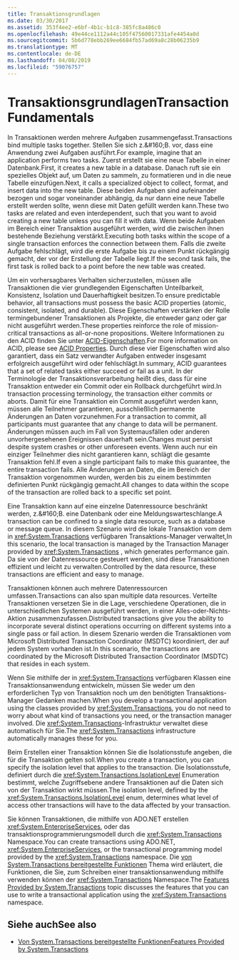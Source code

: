```yaml
---
title: Transaktionsgrundlagen
ms.date: 03/30/2017
ms.assetid: 353f4ee2-e6bf-4b1c-b1c8-385fc8a486c0
ms.openlocfilehash: 49e44ce1112a44c105f47560017331afe4454a0d
ms.sourcegitcommit: 5b6d778ebb269ee6684fb57ad69a8c28b06235b9
ms.translationtype: MT
ms.contentlocale: de-DE
ms.lasthandoff: 04/08/2019
ms.locfileid: "59076757"
---
```

# <a name="transaction-fundamentals"></a><span data-ttu-id="7fee7-102">Transaktionsgrundlagen</span><span class="sxs-lookup"><span data-stu-id="7fee7-102">Transaction Fundamentals</span></span>
<span data-ttu-id="7fee7-103">In Transaktionen werden mehrere Aufgaben zusammengefasst.</span><span class="sxs-lookup"><span data-stu-id="7fee7-103">Transactions bind multiple tasks together.</span></span> <span data-ttu-id="7fee7-104">Stellen Sie sich z.&amp;#160;B. vor, dass eine Anwendung zwei Aufgaben ausführt.</span><span class="sxs-lookup"><span data-stu-id="7fee7-104">For example, imagine that an application performs two tasks.</span></span> <span data-ttu-id="7fee7-105">Zuerst erstellt sie eine neue Tabelle in einer Datenbank.</span><span class="sxs-lookup"><span data-stu-id="7fee7-105">First, it creates a new table in a database.</span></span> <span data-ttu-id="7fee7-106">Danach ruft sie ein spezielles Objekt auf, um Daten zu sammeln, zu formatieren und in die neue Tabelle einzufügen.</span><span class="sxs-lookup"><span data-stu-id="7fee7-106">Next, it calls a specialized object to collect, format, and insert data into the new table.</span></span> <span data-ttu-id="7fee7-107">Diese beiden Aufgaben sind aufeinander bezogen und sogar voneinander abhängig, da nur dann eine neue Tabelle erstellt werden sollte, wenn diese mit Daten gefüllt werden kann.</span><span class="sxs-lookup"><span data-stu-id="7fee7-107">These two tasks are related and even interdependent, such that you want to avoid creating a new table unless you can fill it with data.</span></span> <span data-ttu-id="7fee7-108">Wenn beide Aufgaben im Bereich einer Transaktion ausgeführt werden, wird die zwischen ihnen bestehende Beziehung verstärkt.</span><span class="sxs-lookup"><span data-stu-id="7fee7-108">Executing both tasks within the scope of a single transaction enforces the connection between them.</span></span> <span data-ttu-id="7fee7-109">Falls die zweite Aufgabe fehlschlägt, wird die erste Aufgabe bis zu einem Punkt rückgängig gemacht, der vor der Erstellung der Tabelle liegt.</span><span class="sxs-lookup"><span data-stu-id="7fee7-109">If the second task fails, the first task is rolled back to a point before the new table was created.</span></span>  
  
 <span data-ttu-id="7fee7-110">Um ein vorhersagbares Verhalten sicherzustellen, müssen alle Transaktionen die vier grundlegenden Eigenschaften Unteilbarkeit, Konsistenz, Isolation und Dauerhaftigkeit besitzen.</span><span class="sxs-lookup"><span data-stu-id="7fee7-110">To ensure predictable behavior, all transactions must possess the basic ACID properties (atomic, consistent, isolated, and durable).</span></span> <span data-ttu-id="7fee7-111">Diese Eigenschaften verstärken der Rolle termingebundener Transaktionen als Projekte, die entweder ganz oder gar nicht ausgeführt werden.</span><span class="sxs-lookup"><span data-stu-id="7fee7-111">These properties reinforce the role of mission-critical transactions as all-or-none propositions.</span></span> <span data-ttu-id="7fee7-112">Weitere Informationen zu den ACID finden Sie unter [ACID-Eigenschaften](https://go.microsoft.com/fwlink/?LinkId=98791).</span><span class="sxs-lookup"><span data-stu-id="7fee7-112">For more information on ACID, please see [ACID Properties](https://go.microsoft.com/fwlink/?LinkId=98791).</span></span> <span data-ttu-id="7fee7-113">Durch diese vier Eigenschaften wird also garantiert, dass ein Satz verwandter Aufgaben entweder insgesamt erfolgreich ausgeführt wird oder fehlschlägt.</span><span class="sxs-lookup"><span data-stu-id="7fee7-113">In summary, ACID guarantees that a set of related tasks either succeed or fail as a unit.</span></span> <span data-ttu-id="7fee7-114">In der Terminologie der Transaktionsverarbeitung heißt dies, dass für eine Transaktion entweder ein Commit oder ein Rollback durchgeführt wird.</span><span class="sxs-lookup"><span data-stu-id="7fee7-114">In transaction processing terminology, the transaction either commits or aborts.</span></span> <span data-ttu-id="7fee7-115">Damit für eine Transaktion ein Commit ausgeführt werden kann, müssen alle Teilnehmer garantieren, ausschließlich permanente Änderungen an Daten vorzunehmen.</span><span class="sxs-lookup"><span data-stu-id="7fee7-115">For a transaction to commit, all participants must guarantee that any change to data will be permanent.</span></span> <span data-ttu-id="7fee7-116">Änderungen müssen auch im Fall von Systemausfällen oder anderen unvorhergesehenen Ereignissen dauerhaft sein.</span><span class="sxs-lookup"><span data-stu-id="7fee7-116">Changes must persist despite system crashes or other unforeseen events.</span></span> <span data-ttu-id="7fee7-117">Wenn auch nur ein einziger Teilnehmer dies nicht garantieren kann, schlägt die gesamte Transaktion fehl.</span><span class="sxs-lookup"><span data-stu-id="7fee7-117">If even a single participant fails to make this guarantee, the entire transaction fails.</span></span> <span data-ttu-id="7fee7-118">Alle Änderungen an Daten, die im Bereich der Transaktion vorgenommen wurden, werden bis zu einem bestimmten definierten Punkt rückgängig gemacht.</span><span class="sxs-lookup"><span data-stu-id="7fee7-118">All changes to data within the scope of the transaction are rolled back to a specific set point.</span></span>  
  
 <span data-ttu-id="7fee7-119">Eine Transaktion kann auf eine einzelne Datenressource beschränkt werden, z.&amp;#160;B. eine Datenbank oder eine Meldungswarteschlange.</span><span class="sxs-lookup"><span data-stu-id="7fee7-119">A transaction can be confined to a single data resource, such as a database or message queue.</span></span> <span data-ttu-id="7fee7-120">In diesem Szenario wird die lokale Transaktion vom dem in <xref:System.Transactions> verfügbaren Transaktions-Manager verwaltet,</span><span class="sxs-lookup"><span data-stu-id="7fee7-120">In this scenario, the local transaction is managed by the Transaction Manager provided by <xref:System.Transactions> , which generates performance gain.</span></span> <span data-ttu-id="7fee7-121">Da sie von der Datenressource gesteuert werden, sind diese Transaktionen effizient und leicht zu verwalten.</span><span class="sxs-lookup"><span data-stu-id="7fee7-121">Controlled by the data resource, these transactions are efficient and easy to manage.</span></span>  
  
 <span data-ttu-id="7fee7-122">Transaktionen können auch mehrere Datenressourcen umfassen.</span><span class="sxs-lookup"><span data-stu-id="7fee7-122">Transactions can also span multiple data resources.</span></span> <span data-ttu-id="7fee7-123">Verteilte Transaktionen versetzen Sie in die Lage, verschiedene Operationen, die in unterschiedlichen Systemen ausgeführt werden, in einer Alles-oder-Nichts-Aktion zusammenzufassen.</span><span class="sxs-lookup"><span data-stu-id="7fee7-123">Distributed transactions give you the ability to incorporate several distinct operations occurring on different systems into a single pass or fail action.</span></span> <span data-ttu-id="7fee7-124">In diesem Szenario werden die Transaktionen vom Microsoft Distributed Transaction Coordinator (MSDTC) koordiniert, der auf jedem System vorhanden ist.</span><span class="sxs-lookup"><span data-stu-id="7fee7-124">In this scenario, the transactions are coordinated by the Microsoft Distributed Transaction Coordinator (MSDTC) that resides in each system.</span></span>  
  
 <span data-ttu-id="7fee7-125">Wenn Sie mithilfe der in <xref:System.Transactions> verfügbaren Klassen eine Transaktionsanwendung entwickeln, müssen Sie weder um den erforderlichen Typ von Transaktion noch um den benötigten Transaktions-Manager Gedanken machen.</span><span class="sxs-lookup"><span data-stu-id="7fee7-125">When you develop a transactional application using the classes provided by <xref:System.Transactions>, you do not need to worry about what kind of transactions you need, or the transaction manager involved.</span></span> <span data-ttu-id="7fee7-126">Die <xref:System.Transactions>-Infrastruktur verwaltet diese automatisch für Sie.</span><span class="sxs-lookup"><span data-stu-id="7fee7-126">The <xref:System.Transactions> infrastructure automatically manages these for you.</span></span>  
  
 <span data-ttu-id="7fee7-127">Beim Erstellen einer Transaktion können Sie die Isolationsstufe angeben, die für die Transaktion gelten soll.</span><span class="sxs-lookup"><span data-stu-id="7fee7-127">When you create a transaction, you can specify the isolation level that applies to the transaction.</span></span> <span data-ttu-id="7fee7-128">Die Isolationsstufe, definiert durch die <xref:System.Transactions.IsolationLevel> Enumeration bestimmt, welche Zugriffsebene andere Transaktionen auf die Daten sich von der Transaktion wirkt müssen.</span><span class="sxs-lookup"><span data-stu-id="7fee7-128">The isolation level, defined by the <xref:System.Transactions.IsolationLevel> enum, determines what level of access other transactions will have to the data affected by your transaction.</span></span>  
  
 <span data-ttu-id="7fee7-129">Sie können Transaktionen, die mithilfe von ADO.NET erstellen <xref:System.EnterpriseServices>, oder das transaktionsprogrammierungsmodell durch die <xref:System.Transactions> Namespace.</span><span class="sxs-lookup"><span data-stu-id="7fee7-129">You can create transactions using ADO.NET, <xref:System.EnterpriseServices>, or the transactional programming model provided by the <xref:System.Transactions> namespace.</span></span> <span data-ttu-id="7fee7-130">Die [von System.Transactions bereitgestellte Funktionen](../../../../docs/framework/data/transactions/features-provided-by-system-transactions.md) Thema wird erläutert, die Funktionen, die Sie, zum Schreiben einer transaktionsanwendung mithilfe verwenden können der <xref:System.Transactions> Namespace.</span><span class="sxs-lookup"><span data-stu-id="7fee7-130">The [Features Provided by System.Transactions](../../../../docs/framework/data/transactions/features-provided-by-system-transactions.md) topic discusses the features that you can use to write a transactional application using the <xref:System.Transactions> namespace.</span></span>  
  
## <a name="see-also"></a><span data-ttu-id="7fee7-131">Siehe auch</span><span class="sxs-lookup"><span data-stu-id="7fee7-131">See also</span></span>

- [<span data-ttu-id="7fee7-132">Von System.Transactions bereitgestellte Funktionen</span><span class="sxs-lookup"><span data-stu-id="7fee7-132">Features Provided by System.Transactions</span></span>](../../../../docs/framework/data/transactions/features-provided-by-system-transactions.md)
